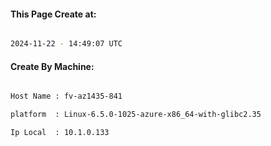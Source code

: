 
   
#### This Page Create at:

```bash

2024-11-22 - 14:49:07 UTC

```

#### Create By Machine:

```bash

Host Name : fv-az1435-841

platform  : Linux-6.5.0-1025-azure-x86_64-with-glibc2.35

Ip Local  : 10.1.0.133

```

